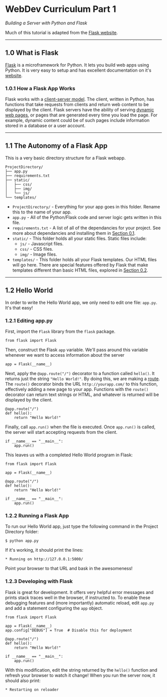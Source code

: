 <a id="top"></a>
# WebDev Curriculum Part 1

*Building a Server with Python and Flask*

Much of this tutorial is adapted from the [Flask website](http://flask.pocoo.org/).

-------------------

<a id="what-is-flask"></a>
## 1.0 What is Flask

[Flask](http://flask.pocoo.org/) is a microframework for Python.  It lets you build web apps using Python.  It is very easy to setup and has excellent documentation on it's [website](http://flask.pocoo.org/).  

<a id="how-a-flask-app-works"></a>
### 1.0.1 How a Flask App Works

Flask works with a [client-server model](http://en.wikipedia.org/wiki/Client%E2%80%93server_model).  The client, written in Python, has functions that take requests from clients and return web content to be displayed by the client.  Flask servers have the ability of serving [dynamic web pages](http://en.wikipedia.org/wiki/Dynamic_content), or pages that are generated every time you load the page.  For example, dynamic content could be of such pages include information stored in a database or a user account.

-------------------

<a id="the-autonomy-of-a-flask-app"></a>
## 1.1 The Autonomy of a Flask App

This is a very basic directory structure for a Flask webapp.

	ProjectDirectory/
	├── app.py
	├── requirements.txt
	├── static/
	│   ├── css/
	│   ├── img/
	│   └── js/
	└── templates/

-	`ProjectDirectory/` - Everything for your app goes in this folder.  Rename this to the name of your app.
-	`app.py` - All of the Python/Flask code and server logic gets written in this file.
-	`requirements.txt` - A list of all of the dependancies for your project.  See more about dependancies and installing them in [Section 0.1]().
-	`static/` - This folder holds all your static files.  Static files include:
	-	`js/` - Javascript files.
	-	`css/` - CSS files.
	-	`img/` - Image files.
-	`templates/` - This folder holds all your Flask templates.  Our HTML files will go here.  There are special features offered by Flask that make templates different than basic HTML files, explored in [Section 0.2]().

-------------------

<a id="hello-world"></a>
## 1.2 Hello World

In order to write the Hello World app, we only need to edit one file: `app.py`.  It's that easy!

<a id="editing-app-py"></a>
### 1.2.1 Editing app.py

First, import the `Flask` library from the `flask` package.

	from flask import Flask

Then, construct the Flask `app` variable.  We'll pass around this variable whenever we want to access information about the server

	app = Flask(__name__)
	
Next, apply the `@app.route("/")` decorator to a function called `hello()`.  It returns just the string `"Hello World!"`.  By doing this, we are making a [route](http://flask.pocoo.org/docs/quickstart/#routing).  The `route()` decorator binds the URL `http://yourapp.com/` to this function, effectively adding a new page to your app.  Functions with the `route()` decorator can return text strings or HTML, and whatever is returned will be displayed by the client.
	
	@app.route("/")
	def hello():
	    return "Hello World!"
	    
Finally, call `app.run()` when the file is executed.  Once `app.run()` is called, the server will start accepting requests from the client.
	
	if __name__ == "__main__":
	    app.run()

This leaves us with a completed Hello World program in Flask:

	from flask import Flask
	
	app = Flask(__name__)
	
	@app.route("/")
	def hello():
	    return "Hello World!"
	
	if __name__ == "__main__":
	    app.run()

<a id="running-a-flask-app"></a>
### 1.2.2 Running a Flask App

To run our Hello World app, just type the following command in the Project Directory folder:

	$ python app.py
	
If it's working, it should print the lines:

	* Running on http://127.0.0.1:5000/

Point your browser to that URL and bask in the awesomeness!  

<a id="developing-with-flask"></a>
### 1.2.3 Developing with Flask

Flask is great for development.  It offers very helpful error messages and prints stack traces well in the browser, if instructed to.  To enable these debugging features and (more importantly) automatic reload, edit `app.py` and add a statement configuring the `app` object.
	
	from flask import Flask
	
	app = Flask(__name__)
	app.config["DEBUG"] = True  # Disable this for deployment
	
	@app.route("/")
	def hello():
	    return "Hello World!"
	
	if __name__ == "__main__":
	    app.run()

With this modification, edit the string returned by the `hello()` function and refresh your browser to watch it change!  When you run the server now, it should also print:
	
	* Restarting on reloader
